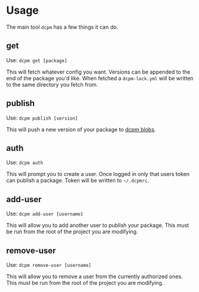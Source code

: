 # Usage

The main tool `dcpm` has a few things it can do.

## get

Use: `dcpm get [package]`

This will fetch whatever config you want. Versions can be appended to the end of the package you'd like. When fetched a `dcpm-lock.yml` will be written to the same directory you fetch from.

## publish

Use: `dcpm publish [version]`

This will push a new version of your package to [dcpm blobs](https://blobs.dcpm.dev).

## auth

Use: `dcpm auth`

This will prompt you to create a user. Once logged in only that users token can publish a package. Token will be written to `~/.dcpmrc`.

## add-user

Use: `dcpm add-user [username]`

This will allow you to add another user to publish your package. This must be run from the root of the project you are modifying.

## remove-user

Use: `dcpm remove-user [username]`

This will allow you to remove a user from the currently authorized ones. This must be run from the root of the project you are modifying.

